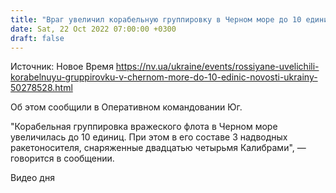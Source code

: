 ```yaml
---
title: "Враг увеличил корабельную группировку в Черном море до 10 единиц"
date: Sat, 22 Oct 2022 07:00:00 +0300
draft: false
---
```

Источник: Новое Время https://nv.ua/ukraine/events/rossiyane-uvelichili-korabelnuyu-gruppirovku-v-chernom-more-do-10-edinic-novosti-ukrainy-50278528.html


Об этом сообщили в Оперативном командовании Юг.

"Корабельная группировка вражеского флота в Черном море увеличилась до 10 единиц. При этом в его составе 3 надводных ракетоносителя, снаряженные двадцатью четырьмя Калибрами", — говорится в сообщении.

 Видео дня   
